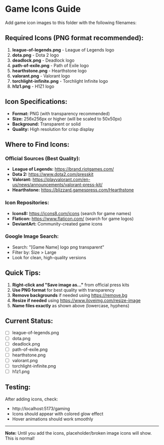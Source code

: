 # Game Icons Guide

Add game icon images to this folder with the following filenames:

## Required Icons (PNG format recommended):

1. **league-of-legends.png** - League of Legends logo
2. **dota.png** - Dota 2 logo
3. **deadlock.png** - Deadlock logo
4. **path-of-exile.png** - Path of Exile logo
5. **hearthstone.png** - Hearthstone logo
6. **valorant.png** - Valorant logo
7. **torchlight-infinite.png** - Torchlight Infinite logo
8. **h1z1.png** - H1Z1 logo

## Icon Specifications:

- **Format:** PNG (with transparency recommended)
- **Size:** 256x256px or higher (will be scaled to 50x50px)
- **Background:** Transparent or solid
- **Quality:** High resolution for crisp display

## Where to Find Icons:

### Official Sources (Best Quality):
- **League of Legends:** https://brand.riotgames.com/
- **Dota 2:** https://www.dota2.com/presskit
- **Valorant:** https://playvalorant.com/en-us/news/announcements/valorant-press-kit/
- **Hearthstone:** https://blizzard.gamespress.com/Hearthstone

### Icon Repositories:
- **Icons8:** https://icons8.com/icons (search for game names)
- **Flaticon:** https://www.flaticon.com/ (search for game logos)
- **DeviantArt:** Community-created game icons

### Google Image Search:
- Search: "[Game Name] logo png transparent"
- Filter by: Size > Large
- Look for clean, high-quality versions

## Quick Tips:

1. **Right-click and "Save image as..."** from official press kits
2. **Use PNG format** for best quality with transparency
3. **Remove backgrounds** if needed using https://remove.bg
4. **Resize if needed** using https://www.iloveimg.com/resize-image
5. **Name files exactly** as shown above (lowercase, hyphens)

## Current Status:

- [ ] league-of-legends.png
- [ ] dota.png
- [ ] deadlock.png
- [ ] path-of-exile.png
- [ ] hearthstone.png
- [ ] valorant.png
- [ ] torchlight-infinite.png
- [ ] h1z1.png

## Testing:

After adding icons, check:
- http://localhost:5173/gaming
- Icons should appear with colored glow effect
- Hover animations should work smoothly

---

**Note:** Until you add the icons, placeholder/broken image icons will show. This is normal!
